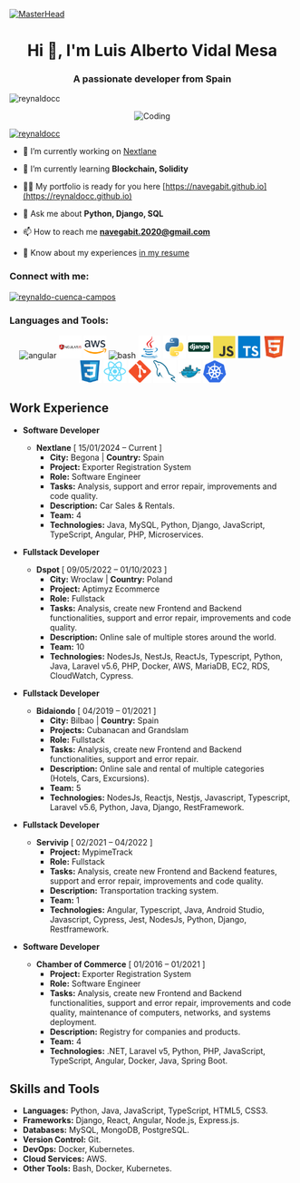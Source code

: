 [![MasterHead](https://user-images.githubusercontent.com/74038190/241765440-80728820-e06b-4f96-9c9e-9df46f0cc0a5.gif)](https://reynaldoportfolio.github.io)

<h1 align="center">Hi 👋, I'm Luis Alberto Vidal Mesa</h1>
<h3 align="center">A passionate developer from Spain</h3>
<p align="left"> <img src="https://komarev.com/ghpvc/?username=reynaldocc&label=Profile%20views&color=0e75b6&style=flat" alt="reynaldocc" /> </p>

<p align="center">
  <img alt="Coding" width="400" src="https://user-images.githubusercontent.com/74038190/264141683-8aa99f6c-267d-4977-9cd3-1a4c11675863.gif">
</p>

<p align="left"> <a href="https://github.com/ryo-ma/github-profile-trophy"><img src="https://github-profile-trophy.vercel.app/?username=reynaldocc" alt="reynaldocc" /></a> </p>

- 🔭 I’m currently working on [Nextlane](https://www.nextlane.com/es/)

- 🌱 I’m currently learning **Blockchain, Solidity**

- 👨‍💻 My portfolio is ready for you here [https://navegabit.github.io](https://reynaldocc.github.io)

- 💬 Ask me about **Python, Django, SQL**

- 📫 How to reach me **navegabit.2020@gmail.com**

- 📄 Know about my experiences [in my resume](https://drive.google.com/file/d/1r6h4h5VM4Xck4kkMubftQbX5oohaLX5N/view?usp=sharing)

<h3 align="left">Connect with me:</h3>
<p align="left">
<a href="https://linkedin.com/in/reynaldo-cuenca-campos" target="blank"><img align="center" src="https://raw.githubusercontent.com/rahuldkjain/github-profile-readme-generator/master/src/images/icons/Social/linked-in-alt.svg" alt="reynaldo-cuenca-campos" height="30" width="40" /></a>
</p>

<h3 align="left">Languages and Tools:</h3>
<p align="center"> 
  <img src="https://angular.io/assets/images/logos/angular/angular.svg" alt="angular" width="40" height="40"/> 
  <img src="https://raw.githubusercontent.com/devicons/devicon/master/icons/angularjs/angularjs-original-wordmark.svg" alt="angularjs" width="40" height="40"/> 
  <img src="https://raw.githubusercontent.com/devicons/devicon/master/icons/amazonwebservices/amazonwebservices-original-wordmark.svg" alt="aws" width="40" height="40"/> 
  <img src="https://www.vectorlogo.zone/logos/gnu_bash/gnu_bash-icon.svg" alt="bash" width="40" height="40"/> 
  <!-- Add the remaining icons here -->
  <img src="https://raw.githubusercontent.com/devicons/devicon/master/icons/java/java-original.svg" alt="java" width="40" height="40"/> 
  <img src="https://raw.githubusercontent.com/devicons/devicon/master/icons/python/python-original.svg" alt="python" width="40" height="40"/> 
  <img src="https://raw.githubusercontent.com/devicons/devicon/master/icons/django/django-original.svg" alt="django" width="40" height="40"/> 
  <img src="https://raw.githubusercontent.com/devicons/devicon/master/icons/javascript/javascript-original.svg" alt="javascript" width="40" height="40"/> 
  <img src="https://raw.githubusercontent.com/devicons/devicon/master/icons/typescript/typescript-original.svg" alt="typescript" width="40" height="40"/> 
  <img src="https://raw.githubusercontent.com/devicons/devicon/master/icons/html5/html5-original.svg" alt="html5" width="40" height="40"/> 
  <img src="https://raw.githubusercontent.com/devicons/devicon/master/icons/css3/css3-original.svg" alt="css3" width="40" height="40"/> 
  <img src="https://raw.githubusercontent.com/devicons/devicon/master/icons/react/react-original.svg" alt="react" width="40" height="40"/> 
  <img src="https://raw.githubusercontent.com/devicons/devicon/master/icons/git/git-original.svg" alt="git" width="40" height="40"/> 
  <img src="https://raw.githubusercontent.com/devicons/devicon/master/icons/mysql/mysql-original.svg" alt="mysql" width="40" height="40"/> 
  <img src="https://raw.githubusercontent.com/devicons/devicon/master/icons/docker/docker-original.svg" alt="docker" width="40" height="40"/> 
  <img src="https://raw.githubusercontent.com/devicons/devicon/master/icons/kubernetes/kubernetes-plain.svg" alt="kubernetes" width="40" height="40"/> 
</p>

## Work Experience

- **Software Developer**
  - **Nextlane** [ 15/01/2024 – Current ]
    - **City:** Begona | **Country:** Spain
    - **Project:** Exporter Registration System
    - **Role:** Software Engineer
    - **Tasks:** Analysis, support and error repair, improvements and code quality.
    - **Description:** Car Sales & Rentals.
    - **Team:** 4
    - **Technologies:** Java, MySQL, Python, Django, JavaScript, TypeScript, Angular, PHP, Microservices.

- **Fullstack Developer**
  - **Dspot** [ 09/05/2022 – 01/10/2023 ]
    - **City:** Wroclaw | **Country:** Poland
    - **Project:** Aptimyz Ecommerce
    - **Role:** Fullstack
    - **Tasks:** Analysis, create new Frontend and Backend functionalities, support and error repair, improvements and code quality.
    - **Description:** Online sale of multiple stores around the world.
    - **Team:** 10
    - **Technologies:** NodesJs, NestJs, ReactJs, Typescript, Python, Java, Laravel v5.6, PHP, Docker, AWS, MariaDB, EC2, RDS, CloudWatch, Cypress.

- **Fullstack Developer**
  - **Bidaiondo** [ 04/2019 – 01/2021 ]
    - **City:** Bilbao | **Country:** Spain
    - **Projects:** Cubanacan and Grandslam
    - **Role:** Fullstack
    - **Tasks:** Analysis, create new Frontend and Backend functionalities, support and error repair.
    - **Description:** Online sale and rental of multiple categories (Hotels, Cars, Excursions).
    - **Team:** 5
    - **Technologies:** NodesJs, Reactjs, Nestjs, Javascript, Typescript, Laravel v5.6, Python, Java, Django, RestFramework.

- **Fullstack Developer**
  - **Servivip** [ 02/2021 – 04/2022 ]
    - **Project:** MypimeTrack
    - **Role:** Fullstack
    - **Tasks:** Analysis, create new Frontend and Backend features, support and error repair, improvements and code quality.
    - **Description:** Transportation tracking system.
    - **Team:** 1
    - **Technologies:** Angular, Typescript, Java, Android Studio, Javascript, Cypress, Jest, NodesJs, Python, Django, Restframework.

- **Software Developer**
  - **Chamber of Commerce** [ 01/2016 – 01/2021 ]
    - **Project:** Exporter Registration System
    - **Role:** Software Engineer
    - **Tasks:** Analysis, create new Frontend and Backend functionalities, support and error repair, improvements and code quality, maintenance of computers, networks, and systems deployment.
    - **Description:** Registry for companies and products.
    - **Team:** 4
    - **Technologies:** .NET, Laravel v5, Python, PHP, JavaScript, TypeScript, Angular, Docker, Java, Spring Boot.

## Skills and Tools

- **Languages:** Python, Java, JavaScript, TypeScript, HTML5, CSS3.
- **Frameworks:** Django, React, Angular, Node.js, Express.js.
- **Databases:** MySQL, MongoDB, PostgreSQL.
- **Version Control:** Git.
- **DevOps:** Docker, Kubernetes.
- **Cloud Services:** AWS.
- **Other Tools:** Bash, Docker, Kubernetes.
